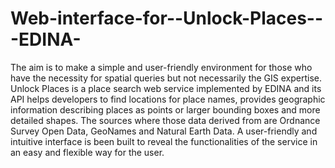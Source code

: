 Web-interface-for--Unlock-Places---EDINA-
=========================================

The aim  is to make a simple and user-friendly environment for those who have the necessity for spatial queries but not necessarily the GIS expertise. Unlock Places is a place search web service implemented by EDINA and its API helps developers to find locations for place names, provides geographic information describing places as points or larger bounding boxes and more detailed shapes. The sources where those data derived from are Ordnance Survey Open Data, GeoNames and Natural Earth Data. A user-friendly and intuitive interface is been built to reveal the functionalities of the service in an easy and flexible way for the user.
